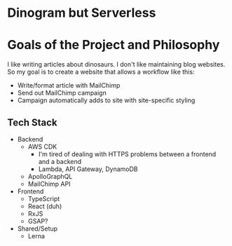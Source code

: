 # Dinogram but Serverless

# Goals of the Project and Philosophy

I like writing articles about dinosaurs. I don't like maintaining blog websites. So my goal is to create a website that allows a workflow like this:
 - Write/format article with MailChimp
 - Send out MailChimp campaign 
 - Campaign automatically adds to site with site-specific styling

## Tech Stack
 - Backend
   - AWS CDK
     - I'm tired of dealing with HTTPS problems between a frontend and a backend
     - Lambda, API Gateway, DynamoDB
   - ApolloGraphQL
   - MailChimp API
 - Frontend
   - TypeScript
   - React (duh)
   - RxJS
   - GSAP?
 - Shared/Setup
   - Lerna